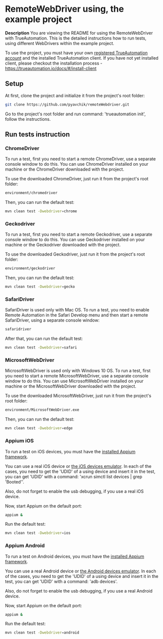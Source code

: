 # RemoteWebDriver using, the example project

**Description** You are viewing the README for using the RemoteWebDriver with TrueAutomation.
This is the detailed instructions how to run tests, using different WebDrivers within the example project.

To use the project, you must have your own [registered TrueAutomation account](https://app.trueautomation.io/auth/signup) and the installed TrueAutomation client.
If you have not yet installed client, please checkout the installation process - https://trueautomation.io/docs/#/install-client

## Setup

At first, clone the project and initialize it from the project's root folder:

```bash 
git clone https://github.com/pyavchik/remoteWebdriver.git
```
Go to the project's root folder and run command: 'trueautomation init', follow the instructions.

## Run tests instruction

### ChromeDriver

To run a test, first you need to start a remote ChromeDriver, use a separate console window to do this.
You can use ChromeDriver installed on your machine or the ChromeDriver downloaded with the project.

To use the downloaded ChromeDriver, just run it from the project's root folder:

```bash
environment/chromedriver
```

Then, you can run the default test:

```bash
mvn clean test -Dwebdriver=chrome
```

### Geckodriver

To run a test, first you need to start a remote Geckodriver, use a separate console window to do this.
You can use Geckodriver installed on your machine or the Geckodriver downloaded with the project.

To use the downloaded Geckodriver, just run it from the project's root folder:

```bash
environment/geckodriver
```

Then, you can run the default test:

```bash
mvn clean test -Dwebdriver=gecko
```

### SafariDriver

SafariDriver is used only with Mac OS.
To run a test, you need to enable Remote Automation in the Safari Develop menu and then start a remote SafariDriver,
using a separate console window:

```bash
safaridriver
```

After that, you can run the default test:

```bash
mvn clean test -Dwebdriver=safari
```

### MicrosoftWebDriver

MicrosoftWebDriver is used only with Windows 10 OS.
To run a test, first you need to start a remote MicrosoftWebDriver, use a separate console window to do this.
You can use MicrosoftWebDriver installed on your machine or the MicrosoftWebDriver downloaded with the project.

To use the downloaded MicrosoftWebDriver, just run it from the project's root folder:

```bash
environment/MicrosoftWebDriver.exe
```

Then, you can run the default test:

```bash
mvn clean test -Dwebdriver=edge
```
### Appium iOS

To run a test on iOS devices, you must have the [installed Appium framework](https://appium.io/).

You can use a real iOS device or [the iOS devices emulator](https://developer.apple.com/xcode/). In each of the cases,
you need to get the 'UDID' of a using device and insert it in the test, you can get 'UDID' with a command: 'xcrun simctl list devices | grep 'Booted''.

Also, do not forget to enable the usb debugging, if you use a real iOS device.

Now, start Appium on the default port:

```bash
appium &
```
Run the default test:

```bash
mvn clean test -Dwebdriver=ios
```

### Appium Android

To run a test on Android devices, you must have the [installed Appium framework](https://appium.io/).

You can use a real Android device or [the Android devices emulator](https://developer.android.com/studio/). In each of the cases,
you need to get the 'UDID' of a using device and insert it in the test, you can get 'UDID' with a command: 'adb devices'.

Also, do not forget to enable the usb debugging, if you use a real Android device.

Now, start Appium on the default port:

```bash
appium &
```

Run the default test:

```bash
mvn clean test -Dwebdriver=android
```